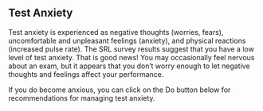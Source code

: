 ## Test Anxiety

Test anxiety is experienced as negative thoughts (worries, fears), uncomfortable and unpleasant feelings (anxiety), and physical reactions (increased pulse rate). The SRL survey results suggest that you have a low level of test anxiety. That is good news! You may occasionally feel nervous about an exam, but it appears that you don’t worry enough to let negative thoughts and feelings affect your performance. 

If you do become anxious, you can click on the Do button below for recommendations for managing test anxiety. 

